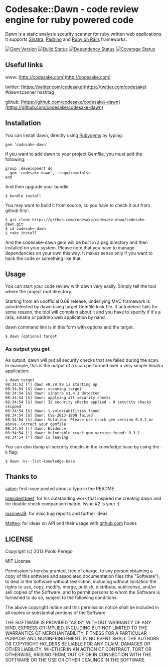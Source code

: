 # Codesake::Dawn - code review engine for ruby powered code

Dawn is a static analysis security scanner for ruby written web applications.
It supports [Sinatra](http://www.sinatrarb.com),
[Padrino](http://www.padrinorb.com) and [Ruby on Rails](http://rubyonrails.org)
frameworks. 

[![Gem Version](https://badge.fury.io/rb/codesake-dawn.png)](http://badge.fury.io/rb/codesake-dawn)
[![Build Status](https://travis-ci.org/codesake/codesake-dawn.png?branch=master)](https://travis-ci.org/codesake/codesake-dawn)
[![Dependency Status](https://gemnasium.com/codesake/codesake-dawn.png)](https://gemnasium.com/codesake/codesake-dawn)
[![Coverage Status](https://coveralls.io/repos/codesake/codesake-dawn/badge.png)](https://coveralls.io/r/codesake/codesake-dawn)

## Useful links

www:      [http://codesake.com](http://codesake.com) 

twitter:  [https://twitter.com/codesake](https://twitter.com/codesake) #dawnscanner hashtag

github:   [https://github.com/codesake/codesake\-dawn](https://github.com/codesake/codesake-dawn)

## Installation

You can install dawn, directly using [Rubygems](https://rubygems.org) by typing:

    gem 'codesake-dawn'

If you want to add dawn to your project Gemfile, you must add the following:
    
    group :development do
      gem 'codesake-dawn', :require=>false
    end

And then upgrade your bundle 

    $ bundle install

You may want to build it from source, so you have to check it out from github first:

    $ git clone https://github.com/codesake/codesake-dawn/codesake-dawn.git
    $ cd codesake-dawn
    $ rake install

And the codesake-dawn gem will be built in a pkg directory and then installed
on your system. Please note that you have to manage dependencies on your own
this way. It makes sense only if you want to hack the code or something like
that.

## Usage

You can start your code review with dawn very easily. Simply tell the tool
where the project root directory. 

Starting from an unofficial 0.68 release, underlying MVC framework is
autodetected by dawn using target Gemfile.lock file. If autodetect fails for
some reason, the tool will complain about it and you have to specify if it's a
rails, sinatra or padrino web application by hand.

dawn command line is in this form with options and the target.
``` 
$ dawn [options] target
```

### As output you get

As output, dawn will put all security checks that are failed during the scan.
In example, this is the output of a scan performed over a very simple Sinatra
application:

```
$ dawn target
08:34:53 [*] dawn v0.79.99 is starting up
08:34:54 [$] dawn: scanning target
08:34:54 [$] dawn: sinatra v1.4.2 detected
08:34:54 [$] dawn: applying all security checks
08:34:54 [$] dawn: 32 security checks applied - 0 security checks skipped
08:34:54 [$] dawn: 1 vulnerabilities found
08:34:54 [$] dawn: CVE-2013-1800 failed
08:34:54 [$] dawn: Solution: Please use crack gem version 0.3.2 or above. Correct your gemfile
08:34:54 [!] dawn: Evidence:
08:34:54 [!] dawn: Vulnerable crack gem version found: 0.3.1
08:34:54 [*] dawn is leaving
```


You can also dump all security checks in the knowledge base by using the -k
flag:

```
$ dawn -k|--list-knowledge-base 
```

## Thanks to

[saten](https://github.com/saten): first issue posted about a typo in the README

[presidentbeef](https://github.com/presidentbeef): for his outstanding work that inspired me creating dawn and for double check comparison matrix. Issue #2 is your :)

[marinerJB](https://github.com/marinerJB): for misc bug reports and further ideas

[Matteo](https://github.com/matteocollina): for ideas on API and their usage with [github.com](https://github.com) hooks

## LICENSE

Copyright (c) 2013 Paolo Perego

MIT License

Permission is hereby granted, free of charge, to any person obtaining
a copy of this software and associated documentation files (the
"Software"), to deal in the Software without restriction, including
without limitation the rights to use, copy, modify, merge, publish,
distribute, sublicense, and/or sell copies of the Software, and to
permit persons to whom the Software is furnished to do so, subject to
the following conditions:

The above copyright notice and this permission notice shall be
included in all copies or substantial portions of the Software.

THE SOFTWARE IS PROVIDED "AS IS", WITHOUT WARRANTY OF ANY KIND,
EXPRESS OR IMPLIED, INCLUDING BUT NOT LIMITED TO THE WARRANTIES OF
MERCHANTABILITY, FITNESS FOR A PARTICULAR PURPOSE AND
NONINFRINGEMENT. IN NO EVENT SHALL THE AUTHORS OR COPYRIGHT HOLDERS BE
LIABLE FOR ANY CLAIM, DAMAGES OR OTHER LIABILITY, WHETHER IN AN ACTION
OF CONTRACT, TORT OR OTHERWISE, ARISING FROM, OUT OF OR IN CONNECTION
WITH THE SOFTWARE OR THE USE OR OTHER DEALINGS IN THE SOFTWARE.

